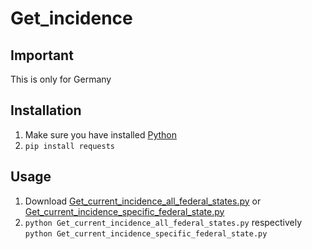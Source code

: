 # Get_incidence
## Important
This is only for Germany
## Installation
1. Make sure you have installed [Python](https://www.python.org/downloads/)
2. ```pip install requests```
## Usage
1. Download [Get_current_incidence_all_federal_states.py](https://github.com/Finnomator/Get_incidence/blob/main/Get_current_incidence_all_federal_states.py) or [Get_current_incidence_specific_federal_state.py](https://github.com/Finnomator/Get_incidence/blob/main/Get_current_incidence_specific_federal_state.py)
2. ```python Get_current_incidence_all_federal_states.py``` respectively ```python Get_current_incidence_specific_federal_state.py```
